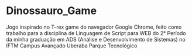 # Dinossauro_Game

Jogo inspirado no T-rex game do navegador Google Chrome, feito como trabalho para a disciplina de Linguagem de Script para WEB do 2° Período da minha graduação
em ADS (Análise e Desenvolvimento de Sistemas) no IFTM Campus Avançado Uberaba Parque Tecnológico
